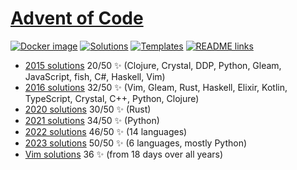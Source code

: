 # [Advent of Code](https://adventofcode.com)

[![Docker image](https://github.com/yogan/advent-of-code/actions/workflows/build-docker-image.yml/badge.svg)](https://github.com/yogan/advent-of-code/actions/workflows/build-docker-image.yml)
[![Solutions](https://github.com/yogan/advent-of-code/actions/workflows/test-solutions.yml/badge.svg)](https://github.com/yogan/advent-of-code/actions/workflows/test-solutions.yml)
[![Templates](https://github.com/yogan/advent-of-code/actions/workflows/test-templates.yml/badge.svg)](https://github.com/yogan/advent-of-code/actions/workflows/test-templates.yml)
[![README links](https://github.com/yogan/advent-of-code/actions/workflows/check-readme-links.yml/badge.svg)](https://github.com/yogan/advent-of-code/actions/workflows/check-readme-links.yml)

* [2015 solutions](2015/README.md) 20/50 ✨ (Clojure, Crystal, DDP, Python, Gleam, JavaScript, fish, C#, Haskell, Vim)
* [2016 solutions](2016/README.md) 32/50 ✨ (Vim, Gleam, Rust, Haskell, Elixir, Kotlin, TypeScript, Crystal, C++, Python, Clojure)
* [2020 solutions](2020-rust/README.md) 30/50 ✨ (Rust)
* [2021 solutions](2021-python/README.md) 34/50 ✨ (Python)
* [2022 solutions](2022/README.md) 46/50 ✨ (14 languages)
* [2023 solutions](2023/README.md) 50/50 ✨ (6 languages, mostly Python)
* [Vim solutions](vim/README.md) 36 ✨ (from 18 days over all years)
